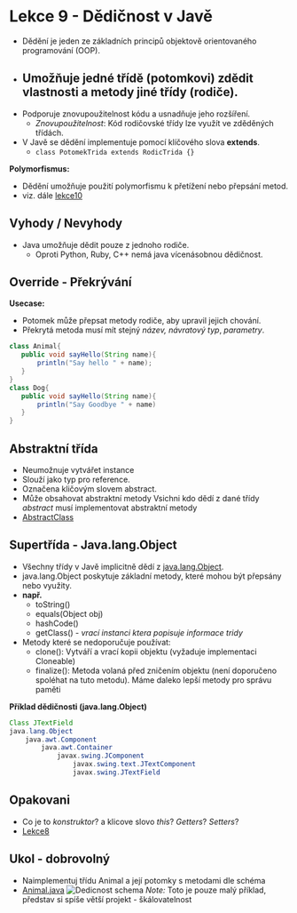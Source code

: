 # Lekce 9 - Dědičnost v Javě
- Dědění je jeden ze základních principů objektově orientovaného programování (OOP).
- Umožňuje jedné třídě (potomkovi) zdědit vlastnosti a metody jiné třídy (rodiče).
    - 
- Podporuje znovupoužitelnost kódu a usnadňuje jeho rozšíření.
    - *Znovupoužitelnost*: Kód rodičovské třídy lze využít ve zděděných třídách.
- V Javě se dědění implementuje pomocí klíčového slova **extends**.
    -  ``class PotomekTrida extends RodicTrida {}``   

**Polymorfismus:** 
- Dědění umožňuje použití polymorfismu k přetížení nebo přepsání metod.
- viz. dále [lekce10]()

## Vyhody / Nevyhody
- Java umožňuje dědit pouze z jednoho rodiče.
    - Oproti Python, Ruby, C++ nemá java vícenásobnou dědičnost.

## Override - Překrývání
**Usecase:**
 - Potomek může přepsat metody rodiče, aby upravil jejich chování.
 - Překrytá metoda musí mít stejný *název,* *návratový typ*, *parametry*.
 ```java
 class Animal{
    public void sayHello(String name){
        println("Say hello " + name);
    }
 }
 class Dog{
    public void sayHello(String name){
        println("Say Goodbye " + name)
    }
 }

 ```

## Abstraktní třída
- Neumožnuje vytvářet instance
- Slouží jako typ pro reference.
- Označena kličovým slovem abstract.
- Může obsahovat abstraktní metody
     Vsichni kdo dědí z dané třídy *abstract* musí implementovat abstraktní metody
- [AbstractClass](/src/AbstractClass.java)

## Supertřída - Java.lang.Object
- Všechny třídy v Javě implicitně dědí z [java.lang.Object](https://docs.oracle.com/en/java/javase/21/docs/api/java.base/java/lang/Object.html).
- java.lang.Object poskytuje základní metody, které mohou být přepsány nebo využity.
- **např.** 
    - toString()
    - equals(Object obj)
    - hashCode()
    - getClass() - *vrací instanci ktera popisuje informace tridy*
- Metody které se nedoporučuje používat:
    - clone(): Vytváří a vrací kopii objektu (vyžaduje implementaci Cloneable)
    - finalize(): Metoda volaná před zničením objektu (není doporučeno spoléhat na tuto metodu). Máme daleko lepší metody pro správu paměti

**Příklad dědičnosti (java.lang.Object)**
```java
Class JTextField
java.lang.Object
    java.awt.Component
        java.awt.Container
            javax.swing.JComponent
                javax.swing.text.JTextComponent
                javax.swing.JTextField
```

## Opakovani 
- Co je to *konstruktor*? a klicove slovo *this*? *Getters*? *Setters*?
- [Lekce8](../../Lekce8/lekce8/README.md)

## Ukol - dobrovolný
- Naimplementuj třídu Animal a její potomky s metodami dle schéma
- [Animal.java](src/Animal.java)
![Dedicnost schema](/Inheritance_scheme.png)
*Note:* Toto je pouze malý příklad, představ si spíše větší projekt - škálovatelnost
